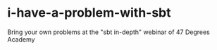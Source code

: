 # i-have-a-problem-with-sbt
Bring your own problems at the "sbt in-depth" webinar of 47 Degrees Academy
